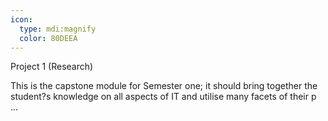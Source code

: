 ```yaml
---
icon:
  type: mdi:magnify
  color: 80DEEA
---
```

Project 1 (Research)

This is the capstone module for Semester one; it should bring together the student?s knowledge on all aspects of IT and utilise many facets of their p ... 
